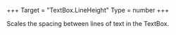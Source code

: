 +++
Target = "TextBox.LineHeight"
Type = number
+++

Scales the spacing between lines of text in the TextBox.